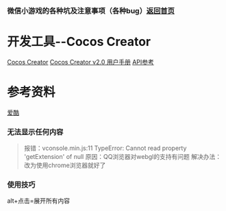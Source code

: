 ### 微信小游戏的各种坑及注意事项（各种bug）[返回首页](/)

# 开发工具--Cocos Creator
[Cocos Creator](http://docs.cocos.com/creator/manual/zh/getting-started/introduction.html)
[Cocos Creator v2.0 用户手册](http://docs.cocos.com/creator/manual/zh/)
[API参考](http://docs.cocos.com/creator/api/zh/)
# 参考资料
[爱酷](http://www.icoolxue.com/album/affix/view/cocos2d-x/1/12?orderBy=create_time)
### 无法显示任何内容
>报错：vconsole.min.js:11 TypeError: Cannot read property 'getExtension' of null
>原因：QQ浏览器对webgl的支持有问题
>解决办法：改为使用chrome浏览器就好了

### 使用技巧
alt+点击=展开所有内容
